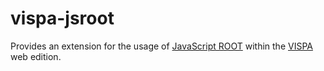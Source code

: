# vispa-jsroot
Provides an extension for the usage of [JavaScript ROOT](https://github.com/linev/jsroot) within the [VISPA](https://vispa.physik.rwth-aachen.de/) web edition.
